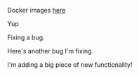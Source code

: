 Docker images [here](https://hub.docker.com/repository/docker/dneelyep/my-cli/general)

Yup

Fixing a bug.

Here's another bug I'm fixing.

I'm adding a big piece of new functionality!
